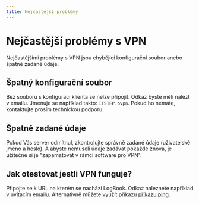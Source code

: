 ```yaml
---
title: Nejčastější problémy
---
```


# Nejčastější problémy s VPN

Nejčastějšími problémy s VPN jsou chybějící konfigurační soubor anebo špatně zadané údaje.

## Špatný konfigurační soubor

Bez souboru s konfigurací klienta se nelze připojit. Odkaz byste měli nalézt v emailu. Jmenuje se například takto: `ITSTEP.ovpn`. Pokud ho nemáte, kontaktujte prosím technickou podporu.

## Špatně zadané údaje

Pokud Vás server odmítnul, zkontrolujte správně zadané údaje (uživatelské jméno a heslo). A abyste nemuseli údaje zadávat pokaždé znova, je užitečné si je "zapamatovat v rámci software pro VPN".

## Jak otestovat jestli VPN funguje?

Připojte se k URL na kterém se nachází LogBook. Odkaz naleznete například v uvítacím emailu. Alternativně můžete využít příkazu [příkazu ping](../problems/ping).
